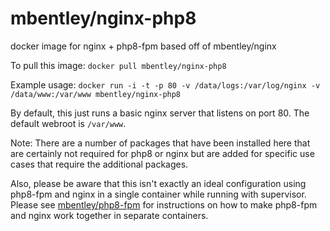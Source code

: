 # mbentley/nginx-php8

docker image for nginx + php8-fpm
based off of mbentley/nginx

To pull this image:
`docker pull mbentley/nginx-php8`

Example usage:
`docker run -i -t -p 80 -v /data/logs:/var/log/nginx -v /data/www:/var/www mbentley/nginx-php8`

By default, this just runs a basic nginx server that listens on port 80.  The default webroot is `/var/www`.

Note:  There are a number of packages that have been installed here that are certainly not required for php8 or nginx but are added for specific use cases that require the additional packages.

Also, please be aware that this isn't exactly an ideal configuration using php8-fpm and nginx in a single container while running with supervisor.  Please see [mbentley/php8-fpm](https://github.com/mbentley/docker-php8-fpm) for instructions on how to make php8-fpm and nginx work together in separate containers.
